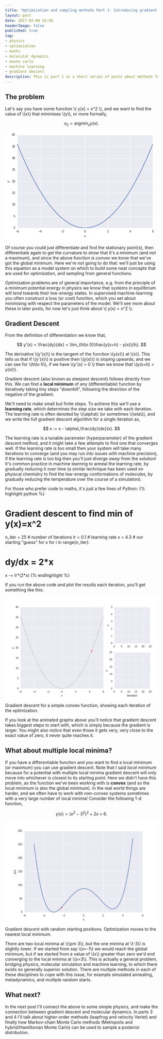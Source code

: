 ```yaml
---
title: "Optimization and sampling methods Part 1: Introducing gradient descent"
layout: post
date: 2017-02-08 14:50
headerImage: false
published: true
tag:
- physics
- optimization
- maths
- molecular dynamics
- monte carlo
- machine learning
- gradient descent
description: This is part 1 in a short series of posts about methods for finding local minina, and on using molecular dynamics or Monte Carlo methods to sample from functions. Here I will introduce gradient descent, with a simple convex optimization example and then briefly discuss the non-convex case.
---
```


## The problem

Let's say you have some function \\( y(x) = x^2 \\), and we want to find the value of \\(x\\) that minimises \\(y\\), 
or more formally,

$$ x_0 = \text{argmin}_x y(x). $$

<div class="imgcap">
<img src="/assets/images/optimization/quadratic.png" >
</div>

Of course you could just differentiate and find the stationary point(s), then differentiate again to get the curvature to show that it's a minimum
(and not a maximum), and since the above function is convex we know that we've got the global minimum. 
Here we're not going to do that: we'll just be using this equation as a model system on which to build some neat concepts that are used for
optimization, and sampling from general functions.

Optimization problems are of general importance, e.g. from the principle of a minimum potential energy in physics we know that systems in equilibrium 
will tend towards their low-energy states. In supervised machine-learning you often construct a loss (or cost) function, which you set about minimising 
with respect the parameters of the model. We'll see more about these in later posts, for now let's just think about \\( y(x) =  x^2 \\).

## Gradient Descent

From the definition of differentiation we know that,

$$ y'(x) = \frac{dy}{dx} = \lim_{h\to 0}\frac{y(x+h) - y(x)}{h}. $$ 

The derivative \\(y'(x)\\) is the tangent of the function \\(y(x)\\) at \\(x\\). 
This tells us that if \\(y'(x)\\) is positive then \\(y(x)\\) is sloping upwards,
and we can see for \\(h\to 0\\), if we have \\(y'(x) > 0 \\) then we know that \\(y(x+h) > y(x)\\).

Gradient descent (also known as steepest descent) follows directly from this. 
We can find a **local minimum** of any (differentiable) function by iteratively
taking tiny steps "downhill", following the direction of the negative of the gradient.

We'll need to make small but finite steps. 
To achieve this we'll use a **learning rate**, which determines the step size we take with each iteration.
The learning rate is often denoted by \\(\alpha\\) (or sometimes \\(\eta\\)),
and we write the full gradient descent algorithm for a single iteration as,

$$ x := x - \alpha\,\frac{dy}{dx}(x). $$

The learning rate is a tunable parameter (hyperparameter) of the gradient descent method, and it might take a 
few attempts to find one that converges well. If the learning rate is too small then your system will take 
many iterations to converge (and you may run into issues with machine precision), if the learning rate is too
big then you'll just diverge *away* from the solution! It's common practice in machine learning to anneal the 
learning rate, by gradually reducing it over time (a similar technique has been used on phyiscal chemistry to 
find the low-energy conformations of molecules, by gradually reducing the temperature over the course of a
simulation).

For those who prefer code to maths, it's just a few lines of Python:
{% highlight python %}
# Gradient descent to find min of y(x)=x^2
n_iter = 25 # number of iterations
lr = 0.1 # learning rate
x = 4.3 # our starting "guess" for x
for i in range(n_iter):
   # dy/dx = 2*x
   x -= lr*(2*x)
{% endhighlight %} 

If you run the above code and plot the results each iteration, you'll get something like this:

<div class="imgcap">
<img src="/assets/images/optimization/gradient_descent.gif" >
Gradient descent for a simple convex function, showing each iteration of the optimization.
</div>

If you look at the animated graphs above you'll notice that gradient descent takes biggest steps to
start with, which is simply because the gradient is larger. You might also notice that even those it gets
very, very close to the exact value of zero, it never quite reaches it.

## What about multiple local minima?

If you have a differentiable function and you want to find a local minimum (or maximum) you can
use gradient descent. Note that I said *local minimum* because for a potential with multiple 
local minima gradient descent will only move into whichever is closest to its starting point.
Here we didn't have this problem, as the function we've been working with is **convex** 
(and so the local minimum is also the global minimum). In the real world things are harder, 
and we often have to work with non-convex systems sometimes with a very large number of local minima!
Consider the following 1-d function,

$$ y(x) = (x^2 - 3^2)^2 + 2x + 6. $$

<div class="imgcap">
<img src="/assets/images/optimization/gradient_descent_quartic.gif">
Gradient descent with random starting positions. Optimization moves to the nearest local minimum.
</div>

There are two local minima at \\(\pm 3\\), but the one minima at \\(-3\\) is slightly lower.
If we started from say \\(x=-1\\) we would reach the global minimum, but if we started from 
a value of \\(x\\) greater than zero we'd end converging to the local minima at \\(x=3\\). 
This is actually a general problem, bridging physics, molecular simulation and machine learning, to which
there exists no generally superior solution. There are multiple methods in each of these disciplines 
to cope with this issue, for example simulated annealing, metadynamics, and multiple random starts.


## What next?

In the next post I'll connect the above to some simple physics, and make the connection between
gradient descent and molecular dynamics. In parts 3 and 4 I'll talk about higher-order methods 
(leapfrog and velocity Verlet) and finally how Markov-chain Monte Carlo methods 
(Metropolis and hybrid/Hamiltonian Monte Carlo) can be used to sample a posterior distribution.
